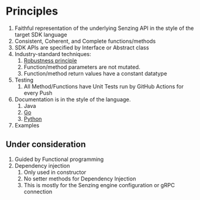 # Principles

1. Faithful representation of the underlying Senzing API in the style of the target SDK language
1. Consistent, Coherent, and Complete functions/methods
1. SDK APIs are specified by Interface or Abstract class
1. Industry-standard techniques:
    1. [Robustness principle](https://en.wikipedia.org/wiki/Robustness_principle)
    1. Function/method parameters are not mutated.
    1. Function/method return values have a constant datatype
1. Testing
    1. All Method/Functions have Unit Tests run by GitHub Actions for every Push
1. Documentation is in the style of the language.
    1. Java
    1. [Go](https://pkg.go.dev/github.com/senzing/g2-sdk-go)
    1. [Python](https://senzing-garage.github.io/g2-sdk-python-next/)
1. Examples

## Under consideration

1. Guided by Functional programming
1. Dependency injection
    1. Only used in constructor
    1. No setter methods for Dependency Injection
    1. This is mostly for the Senzing engine configuration or gRPC connection
